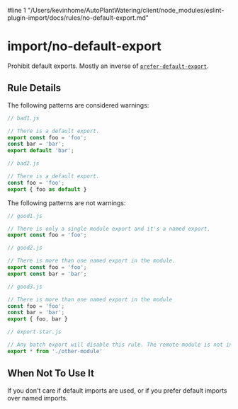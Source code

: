 #line 1 "/Users/kevinhome/AutoPlantWatering/client/node_modules/eslint-plugin-import/docs/rules/no-default-export.md"
# import/no-default-export

<!-- end auto-generated rule header -->

Prohibit default exports. Mostly an inverse of [`prefer-default-export`].

[`prefer-default-export`]: ./prefer-default-export.md

## Rule Details

The following patterns are considered warnings:

```javascript
// bad1.js

// There is a default export.
export const foo = 'foo';
const bar = 'bar';
export default 'bar';
```

```javascript
// bad2.js

// There is a default export.
const foo = 'foo';
export { foo as default }
```

The following patterns are not warnings:

```javascript
// good1.js

// There is only a single module export and it's a named export.
export const foo = 'foo';
```

```javascript
// good2.js

// There is more than one named export in the module.
export const foo = 'foo';
export const bar = 'bar';
```

```javascript
// good3.js

// There is more than one named export in the module
const foo = 'foo';
const bar = 'bar';
export { foo, bar }
```

```javascript
// export-star.js

// Any batch export will disable this rule. The remote module is not inspected.
export * from './other-module'
```

## When Not To Use It

If you don't care if default imports are used, or if you prefer default imports over named imports.
